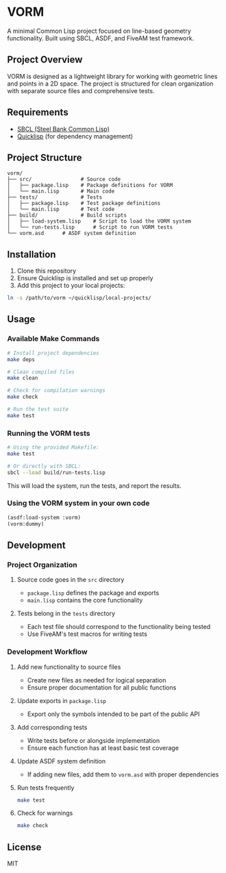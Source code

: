 # VORM

A minimal Common Lisp project focused on line-based geometry functionality. Built using SBCL, ASDF, and FiveAM test framework.

## Project Overview

VORM is designed as a lightweight library for working with geometric lines and points in a 2D space. The project is structured for clean organization with separate source files and comprehensive tests.

## Requirements

- [SBCL (Steel Bank Common Lisp)](https://www.sbcl.org/)
- [Quicklisp](https://www.quicklisp.org/beta/) (for dependency management)

## Project Structure

```
vorm/
├── src/                # Source code
│   ├── package.lisp    # Package definitions for VORM
│   └── main.lisp       # Main code
├── tests/              # Tests
│   ├── package.lisp    # Test package definitions
│   └── main.lisp       # Test code
├── build/              # Build scripts
│   ├── load-system.lisp    # Script to load the VORM system
│   └── run-tests.lisp      # Script to run VORM tests
└── vorm.asd      # ASDF system definition
```

## Installation

1. Clone this repository
2. Ensure Quicklisp is installed and set up properly
3. Add this project to your local projects:

```bash
ln -s /path/to/vorm ~/quicklisp/local-projects/
```

## Usage

### Available Make Commands

```bash
# Install project dependencies
make deps

# Clean compiled files
make clean

# Check for compilation warnings
make check

# Run the test suite
make test
```

### Running the VORM tests

```bash
# Using the provided Makefile:
make test

# Or directly with SBCL:
sbcl --load build/run-tests.lisp
```

This will load the system, run the tests, and report the results.

### Using the VORM system in your own code

```lisp
(asdf:load-system :vorm)
(vorm:dummy)
```

## Development

### Project Organization

1. Source code goes in the `src` directory
   - `package.lisp` defines the package and exports
   - `main.lisp` contains the core functionality

2. Tests belong in the `tests` directory
   - Each test file should correspond to the functionality being tested
   - Use FiveAM's test macros for writing tests

### Development Workflow

1. Add new functionality to source files
   - Create new files as needed for logical separation
   - Ensure proper documentation for all public functions

2. Update exports in `package.lisp`
   - Export only the symbols intended to be part of the public API

3. Add corresponding tests
   - Write tests before or alongside implementation
   - Ensure each function has at least basic test coverage

4. Update ASDF system definition
   - If adding new files, add them to `vorm.asd` with proper dependencies

5. Run tests frequently
   ```bash
   make test
   ```

6. Check for warnings
   ```bash
   make check
   ```

## License

MIT
